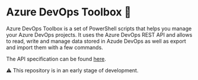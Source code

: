 # Azure DevOps Toolbox 🧰

Azure DevOps Toolbox is a set of PowerShell scripts that helps you manage your Azure DevOps projects. It uses the Azure DevOps REST API and allows to read, write and manage data stored in Azude DevOps as well as export and import them with a few commands.

The API specification can be found [here](https://github.com/MicrosoftDocs/vsts-rest-api-specs).

⚠ This repository is in an early stage of development.
